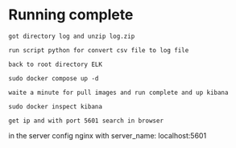 # Running complete
```
got directory log and unzip log.zip

run script python for convert csv file to log file

back to root directory ELK

sudo docker compose up -d

waite a minute for pull images and run complete and up kibana

sudo docker inspect kibana

get ip and with port 5601 search in browser

```

in the server config nginx with server_name: localhost:5601
